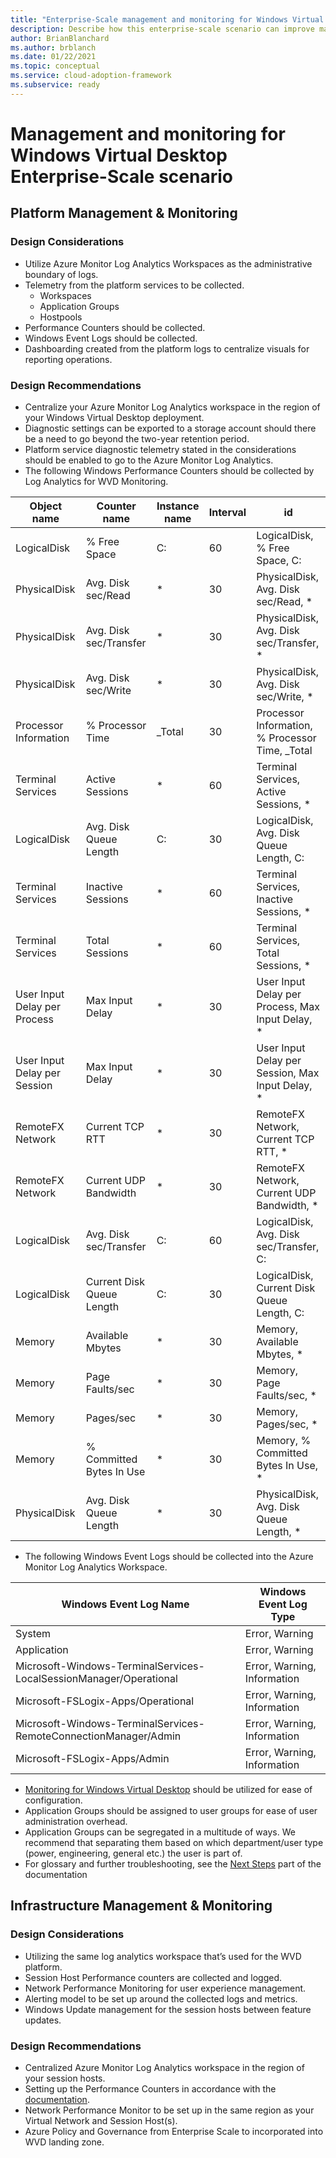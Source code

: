 ```yaml
---
title: "Enterprise-Scale management and monitoring for Windows Virtual Desktop"
description: Describe how this enterprise-scale scenario can improve management and monitoring of Windows Virtual Desktop
author: BrianBlanchard
ms.author: brblanch
ms.date: 01/22/2021
ms.topic: conceptual
ms.service: cloud-adoption-framework
ms.subservice: ready
---
```


# Management and monitoring for Windows Virtual Desktop Enterprise-Scale scenario

## Platform Management & Monitoring

### Design Considerations

-	Utilize Azure Monitor Log Analytics Workspaces as the administrative boundary of logs.
-	Telemetry from the platform services to be collected.
    - Workspaces
    - Application Groups
    - Hostpools
- Performance Counters should be collected.
- Windows Event Logs should be collected.
-	Dashboarding created from the platform logs to centralize visuals for reporting operations.

### Design Recommendations

- Centralize your Azure Monitor Log Analytics workspace in the region of your Windows Virtual Desktop deployment.
- Diagnostic settings can be exported to a storage account should there be a need to go beyond the two-year retention period.
- Platform service diagnostic telemetry stated in the considerations should be enabled to go to the Azure Monitor Log Analytics.
- The following Windows Performance Counters should be collected by Log Analytics for WVD Monitoring.

| Object name | Counter name | Instance name | Interval | id |
| --- | --- | --- | --- | --- |
| LogicalDisk |	% Free Space | C: |	60 | LogicalDisk, % Free Space, C: |
| PhysicalDisk | Avg. Disk sec/Read | * | 30 | PhysicalDisk, Avg. Disk sec/Read, * |
| PhysicalDisk | Avg. Disk sec/Transfer | * | 30 | PhysicalDisk, Avg. Disk sec/Transfer, * |
| PhysicalDisk | Avg. Disk sec/Write | * | 30 | PhysicalDisk, Avg. Disk sec/Write, * |
| Processor Information | % Processor Time | _Total | 30 | Processor Information, % Processor Time, _Total | 
| Terminal Services | Active Sessions | * | 60 | Terminal Services, Active Sessions, * | 
| LogicalDisk | Avg. Disk Queue Length | C: | 30 | LogicalDisk, Avg. Disk Queue Length, C: | 
| Terminal Services | Inactive Sessions | * | 60 | Terminal Services, Inactive Sessions, * |
| Terminal Services | Total Sessions | * | 60 | Terminal Services, Total Sessions, * |
| User Input Delay per Process | Max Input Delay | * | 30 | User Input Delay per Process, Max Input Delay, * |
| User Input Delay per Session | Max Input Delay | * | 30 | User Input Delay per Session, Max Input Delay, * |
| RemoteFX Network | Current TCP RTT | * | 30 | RemoteFX Network, Current TCP RTT, * |
| RemoteFX Network | Current UDP Bandwidth | * | 30 | RemoteFX Network, Current UDP Bandwidth, * |
| LogicalDisk | Avg. Disk sec/Transfer | C: | 60 | LogicalDisk, Avg. Disk sec/Transfer, C: |
| LogicalDisk | Current Disk Queue Length | C: | 30 | LogicalDisk, Current Disk Queue Length, C: |
| Memory | Available Mbytes | * | 30 | Memory, Available Mbytes, * |
| Memory | Page Faults/sec | * | 30 |Memory, Page Faults/sec, * |
| Memory | Pages/sec | * | 30 | Memory, Pages/sec, * | 
| Memory | % Committed Bytes In Use | * |30 | Memory, % Committed Bytes In Use, * |
| PhysicalDisk | Avg. Disk Queue Length | * | 30 | PhysicalDisk, Avg. Disk Queue Length, * | 

- The following Windows Event Logs should be collected into the Azure Monitor Log Analytics Workspace.

| Windows Event Log Name | Windows Event Log Type |
| --- | --- |
| System | Error, Warning |
| Application | Error, Warning | 
| Microsoft-Windows-TerminalServices-LocalSessionManager/Operational | Error, Warning, Information |
| Microsoft-FSLogix-Apps/Operational | Error, Warning, Information |
| Microsoft-Windows-TerminalServices-RemoteConnectionManager/Admin | Error, Warning, Information |
| Microsoft-FSLogix-Apps/Admin | Error, Warning, Information |

- [Monitoring for Windows Virtual Desktop](https://docs.microsoft.com/en-us/azure/virtual-desktop/azure-monitor) should be utilized for ease of configuration.
- Application Groups should be assigned to user groups for ease of user administration overhead.
- Application Groups can be segregated in a multitude of ways. We recommend that separating them based on which department/user type (power, engineering, general etc.) the user is part of. 
- For glossary and further troubleshooting, see the [Next Steps](https://docs.microsoft.com/en-us/azure/virtual-desktop/azure-monitor#next-steps) part of the documentation

## Infrastructure Management & Monitoring

### Design Considerations

-	Utilizing the same log analytics workspace that’s used for the WVD platform.
-	Session Host Performance counters are collected and logged.
-	Network Performance Monitoring for user experience management.
-	Alerting model to be set up around the collected logs and metrics.
-	Windows Update management for the session hosts between feature updates.

### Design Recommendations

-	Centralized Azure Monitor Log Analytics workspace in the region of your session hosts.
-	Setting up the Performance Counters in accordance with the [documentation](https://docs.microsoft.com/en-us/azure/virtual-desktop/azure-monitor#set-up-performance-counters).
-	Network Performance Monitor to be set up in the same region as your Virtual Network and Session Host(s).
-	Azure Policy and Governance from Enterprise Scale to incorporated into WVD landing zone.
